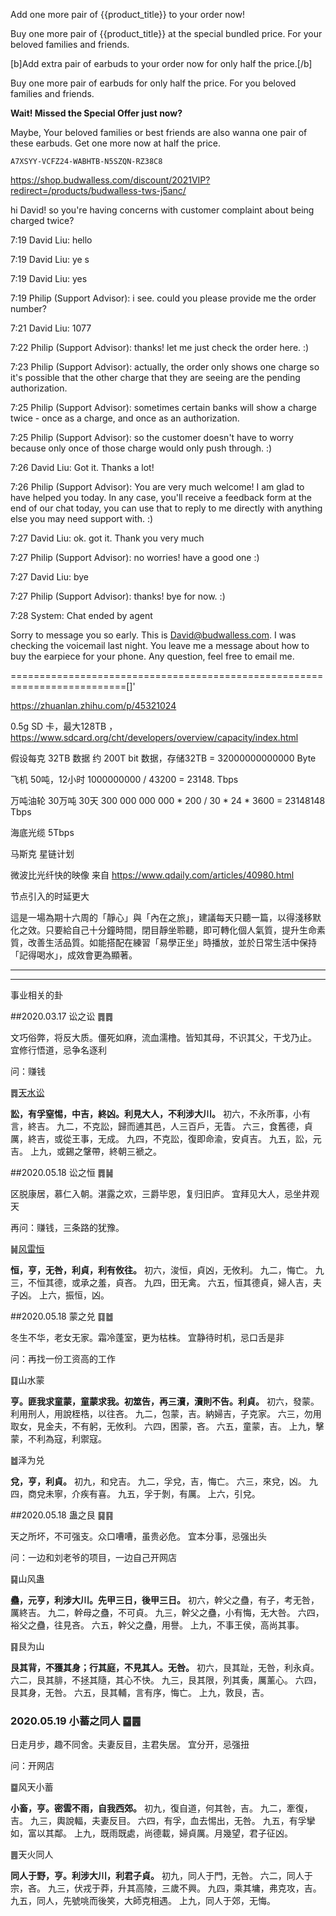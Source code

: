 Add one more pair of {{product_title}} to your order now!

Buy one more pair of {{product_title}} at the special bundled price. For your beloved families and friends.

[b]Add extra pair of earbuds to your order now for only half the price.[/b]

Buy one more pair of earbuds for only half the price. For you beloved families and friends.

**Wait! Missed the Special Offer just now?**

Maybe, Your beloved families or best friends are also wanna one pair of these earbuds. Get one more now at half the price.

```
A7XSYY-VCFZ24-WABHTB-N5SZQN-RZ38C8
```

https://shop.budwalless.com/discount/2021VIP?redirect=/products/budwalless-tws-j5anc/

hi David! so you're having concerns with customer complaint about being charged twice?

7:19 David Liu: hello

7:19 David Liu: ye s

7:19 David Liu: yes

7:19 Philip (Support Advisor): i see. could you please provide me the order number?

7:21 David Liu: 1077

7:22 Philip (Support Advisor): thanks! let me just check the order here. :)

7:23 Philip (Support Advisor): actually, the order only shows one charge so it's possible that the other charge that they are seeing are the pending authorization.

7:25 Philip (Support Advisor): sometimes certain banks will show a charge twice - once as a charge, and once as an authorization.

7:25 Philip (Support Advisor): so the customer doesn't have to worry because only once of those charge would only push through. :)

7:26 David Liu: Got it. Thanks a lot!

7:26 Philip (Support Advisor): You are very much welcome! I am glad to have helped you today. In any case, you'll receive a feedback form at the end of our chat today, you can use that to reply to me directly with anything else you may need support with. :)

7:27 David Liu: ok. got it. Thank you very much

7:27 Philip (Support Advisor): no worries! have a good one :)

7:27 David Liu: bye

7:27 Philip (Support Advisor): thanks! bye for now. :)

7:28 System: Chat ended by agent



Sorry to message you so early. This is David@budwalless.com. I was checking the voicemail last night. You leave me a message about how to buy the earpiece for your phone. Any question, feel free to email me.

==========================================================================[]'

https://zhuanlan.zhihu.com/p/45321024

0.5g SD 卡，最大128TB ，https://www.sdcard.org/cht/developers/overview/capacity/index.html

假设每克 32TB 数据  约 200T bit 数据，存储32TB = 32000000000000 Byte

飞机 50吨，12小时  1000000000 / 43200 = 23148. Tbps

万吨油轮 30万吨  30天   300 000 000 000 * 200 / 30 * 24 * 3600 = 23148148 Tbps 

海底光缆 5Tbps



马斯克 星链计划 



微波比光纤快的映像 来自 https://www.qdaily.com/articles/40980.html

节点引入的时延更大



這是一場為期十六周的「靜心」與「內在之旅」，建議每天只聽一篇，以得淺移默化之效。只要給自己十分鐘時間，閉目靜坐聆聽，即可轉化個人氣質，提升生命素質，改善生活品質。如能搭配在練習「易學正坐」時播放，並於日常生活中保持「記得喝水」，成效會更為顯著。

---



----

事业相关的卦

##2020.03.17 讼之讼 ䷅䷅

文巧俗弊，将反大质。僵死如麻，流血濡橹。皆知其母，不识其父，干戈乃止。
宜修行悟道，忌争名逐利

问：赚钱

䷅[天水讼](https://www.eee-learning.com/book/neweee06)

**訟，有孚窒惕，中吉，終凶。利見大人，不利涉大川。**
初六，不永所事，小有言，終吉。
九二，不克訟，歸而逋其邑，人三百戶，无眚。
六三，食舊德，貞厲，終吉，或從王事，无成。
九四，不克訟，復即命渝，安貞吉。
九五，訟，元吉。
上九，或錫之鞶帶，終朝三褫之。

##2020.05.18 讼之恒 ䷅䷟

区脱康居，慕仁入朝。湛露之欢，三爵毕恩，复归旧庐。
宜拜见大人，忌坐井观天

再问：赚钱，三条路的犹豫。

䷟[风雷恒](https://www.eee-learning.com/book/neweee32)

**恒，亨，无咎，利貞，利有攸往。**
初六，浚恒，貞凶，无攸利。
九二，悔亡。
九三，不恒其德，或承之羞，貞吝。
九四，田无禽。
六五，恒其德貞，婦人吉，夫子凶。
上六，振恒，凶。

##2020.05.18 蒙之兑 ䷃䷹

冬生不华，老女无家。霜冷蓬室，更为枯株。
宜静待时机，忌口舌是非

问：再找一份工资高的工作

䷃山水蒙

**亨。匪我求童蒙，童蒙求我。初筮告，再三瀆，瀆則不告。利貞。**
初六，發蒙。利用刑人，用說桎梏，以往吝。
九二，包蒙，吉。納婦吉，子克家。
六三，勿用取女，見金夫，不有躬，无攸利。
六四，困蒙，吝。
六五，童蒙，吉。
上九，擊蒙，不利為寇，利禦寇。

䷹泽为兑

**兌，亨，利貞。**
初九，和兌吉。
九二，孚兌，吉，悔亡。
六三，來兌，凶。
九四，商兌未寧，介疾有喜。
九五，孚于剝，有厲。
上六，引兌。

##2020.05.18 蛊之艮 ䷑䷳

天之所坏，不可强支。众口嘈嘈，虽贵必危。
宜本分事，忌强出头

问：一边和刘老爷的项目，一边自己开网店

䷑山风蛊

**蠱，元亨，利涉大川。先甲三日，後甲三日。**
初六，幹父之蠱，有子，考无咎，厲終吉。
九二，幹母之蠱，不可貞。
九三，幹父之蠱，小有悔，无大咎。
六四，裕父之蠱，往見吝。
六五，幹父之蠱，用譽。
上九，不事王侯，高尚其事。

䷳艮为山

**艮其背，不獲其身；行其庭，不見其人。无咎。**
初六，艮其趾，无咎，利永貞。
六二，艮其腓，不拯其隨，其心不快。
九三，艮其限，列其夤，厲薰心。
六四，艮其身，无咎。
六五，艮其輔，言有序，悔亡。
上九，敦艮，吉。

### 2020.05.19 小蓄之同人 ䷈䷌

日走月步，趣不同舍。夫妻反目，主君失居。
宜分开，忌强扭

问：开网店

䷈风天小蓄

**小畜，亨。密雲不雨，自我西郊。**
初九，復自道，何其咎，吉。
九二，牽復，吉。
九三，輿說輻，夫妻反目。
六四，有孚，血去惕出，无咎。
九五，有孚攣如，富以其鄰。
上九，既雨既處，尚德載，婦貞厲。月幾望，君子征凶。

䷌天火同人

**同人于野，亨。利涉大川，利君子貞。**
初九，同人于門，无咎。
六二，同人于宗，吝。
九三，伏戎于莽，升其高陵，三歲不興。
九四，乘其墉，弗克攻，吉。
九五，同人，先號咷而後笑，大師克相遇。
上九，同人于郊，无悔。